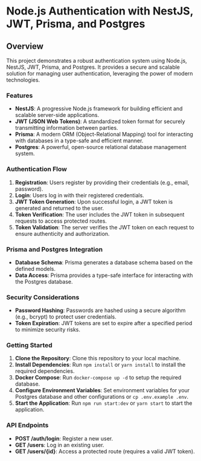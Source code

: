 # Node.js Authentication with NestJS, JWT, Prisma, and Postgres

## Overview

This project demonstrates a robust authentication system using Node.js, NestJS, JWT, Prisma, and Postgres. It provides a secure and scalable solution for managing user authentication, leveraging the power of modern technologies.

### Features

*   **NestJS**: A progressive Node.js framework for building efficient and scalable server-side applications.
*   **JWT (JSON Web Tokens)**: A standardized token format for securely transmitting information between parties.
*   **Prisma**: A modern ORM (Object-Relational Mapping) tool for interacting with databases in a type-safe and efficient manner.
*   **Postgres**: A powerful, open-source relational database management system.

### Authentication Flow

1.  **Registration**: Users register by providing their credentials (e.g., email, password).
2.  **Login**: Users log in with their registered credentials.
3.  **JWT Token Generation**: Upon successful login, a JWT token is generated and returned to the user.
4.  **Token Verification**: The user includes the JWT token in subsequent requests to access protected routes.
5.  **Token Validation**: The server verifies the JWT token on each request to ensure authenticity and authorization.

### Prisma and Postgres Integration

*   **Database Schema**: Prisma generates a database schema based on the defined models.
*   **Data Access**: Prisma provides a type-safe interface for interacting with the Postgres database.

### Security Considerations

*   **Password Hashing**: Passwords are hashed using a secure algorithm (e.g., bcrypt) to protect user credentials.
*   **Token Expiration**: JWT tokens are set to expire after a specified period to minimize security risks.

### Getting Started

1.  **Clone the Repository**: Clone this repository to your local machine.
2.  **Install Dependencies**: Run `npm install` or `yarn install` to install the required dependencies.
2.  **Docker Compose**: Run `docker-compose up -d` to setup the required database.
3.  **Configure Environment Variables**: Set environment variables for your Postgres database and other configurations or `cp .env.example .env`.
4.  **Start the Application**: Run `npm run start:dev` or `yarn start` to start the application.

### API Endpoints

*   **POST /auth/login**: Register a new user.
*   **GET /users**: Log in an existing user.
*   **GET /users/{id}**: Access a protected route (requires a valid JWT token).